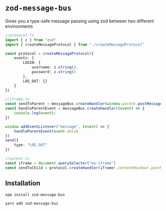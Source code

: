 # ```zod-message-bus```

Gives you a type-safe message passing using zod between two different environments

```ts
//protocol.ts
import { z } from "zod"
import { createMessageProtocol } from "./createMessageProtocol"

const protocol = createMessageProtocol({
    events: {
        LOGIN: {
            username: z.string(),
            password: z.string()
        },
        LOG_OUT: {}
    }
})

//iframe.ts
const sendToParent = messageBus.createHandler(window.parent.postMessage)
const handleParentEvent = messageBus.createHandler((event) => {
    console.log(event);
})

window.addEventListener("message", (event) => {
    handleParentEvent(event.data)
})
send({
    type: "LOG_OUT"
})
```

```ts
//parent.ts
const iframe = document.querySelector("my-iframe")
const sendToChild = protocol.createHandler(iframe!.contentWindow!.postMessage)
```

## Installation 

`npm install zod-message-bus`

`yarn add zod-message-bus`